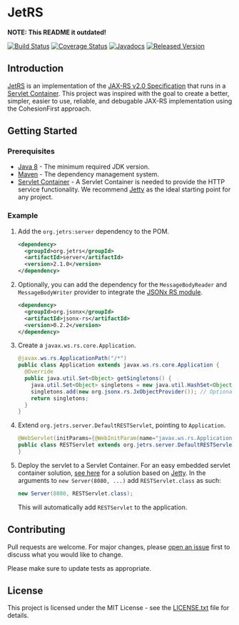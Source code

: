 # JetRS

**NOTE: This README it outdated!**

[![Build Status](https://travis-ci.org/jetrs/jetrs.svg?1)](https://travis-ci.org/jetrs/jetrs)
[![Coverage Status](https://coveralls.io/repos/github/jetrs/jetrs/badge.svg?1)](https://coveralls.io/github/jetrs/jetrs)
[![Javadocs](https://www.javadoc.io/badge/org.jetrs/jetrs.svg?1)](https://www.javadoc.io/doc/org.jetrs/jetrs)
[![Released Version](https://img.shields.io/maven-central/v/org.jetrs/jetrs.svg?1)](https://mvnrepository.com/artifact/org.jetrs/jetrs)

## Introduction

<ins>JetRS</ins> is an implementation of the [JAX-RS v2.0 Specification][jax-rs-spec] that runs in a [Servlet Container][web-container]. This project was inspired with the goal to create a better, simpler, easier to use, reliable, and debugable JAX-RS implementation using the CohesionFirst approach.

## Getting Started

### Prerequisites

* [Java 8][jdk8-download] - The minimum required JDK version.
* [Maven][maven] - The dependency management system.
* [Servlet Container][web-container] - A Servlet Container is needed to provide the HTTP service functionality. We recommend [Jetty][jetty] as the ideal starting point for any project.

### Example

1. Add the `org.jetrs:server` dependency to the POM.

   ```xml
   <dependency>
     <groupId>org.jetrs</groupId>
     <artifactId>server</artifactId>
     <version>2.1.0</version>
   </dependency>
   ```

1. Optionally, you can add the dependency for the `MessageBodyReader` and `MessageBodyWriter` provider to integrate the [JSONx RS module](https://github.com/jsonx-org/jsonx/tree/master/rs).

   ```xml
   <dependency>
     <groupId>org.jsonx</groupId>
     <artifactId>jsonx-rs</artifactId>
     <version>0.2.2</version>
   </dependency>
   ```

1. Create a `javax.ws.rs.core.Application`.

   ```java
   @javax.ws.rs.ApplicationPath("/*")
   public class Application extends javax.ws.rs.core.Application {
     @Override
     public java.util.Set<Object> getSingletons() {
       java.util.Set<Object> singletons = new java.util.HashSet<Object>();
       singletons.add(new org.jsonx.rs.JxObjectProvider()); // Optional Provider to parse and marshal JSON messages to Java beans.
       return singletons;
     }
   }
   ```

1. Extend `org.jetrs.server.DefaultRESTServlet`, pointing to `Application`.

   ```java
   @WebServlet(initParams={@WebInitParam(name="javax.ws.rs.Application", value="Application")})
   public class RESTServlet extends org.jetrs.server.DefaultRESTServlet {
   }
   ```

1. Deploy the servlet to a Servlet Container. For an easy embedded servlet container solution, [see here][jetty] for a solution based on [Jetty][jetty]. In the arguments to `new Server(8080, ...)` add `RESTServlet.class` as such:

   ```java
   new Server(8080, RESTServlet.class);
   ```

   This will automatically add `RESTServlet` to the application.

## Contributing

Pull requests are welcome. For major changes, please [open an issue](../../issues) first to discuss what you would like to change.

Please make sure to update tests as appropriate.

## License

This project is licensed under the MIT License - see the [LICENSE.txt](LICENSE.txt) file for details.

[apache-cxf]: http://cxf.apache.org/
[apache-wink]: https://wink.apache.org/
[jax-rs-spec]: http://download.oracle.com/otn-pub/jcp/jaxrs-2_0_rev_A-mrel-eval-spec/jsr339-jaxrs-2.0-final-spec.pdf
[jdk8-download]: http://www.oracle.com/technetwork/java/javase/downloads/jdk8-downloads-2133151.html
[jersey]: https://jersey.java.net/
[jetty]: /../../../../jetrs
[jetty]: http://www.eclipse.org/jetty/
[maven-archetype-quickstart]: http://maven.apache.org/archetypes/maven-archetype-quickstart/
[maven]: https://maven.apache.org/
[RESTeasy]: http://resteasy.jboss.org/
[restlet]: https://restlet.com/
[web-container]: https://en.wikipedia.org/wiki/Web_container
